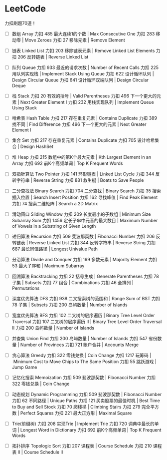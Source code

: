 # LeetCode
力扣刷题70道！
- [ ] 数组 Array
力扣 485	最大连续1的个数 | Max Consecutive One
力扣 283	移动零 | Move Zeroes
力扣 27	移除元素 | Remove Element
- [ ] 链表 Linked List
力扣 203	移除链表元素 | Remove Linked List Elements
力扣 206	反转链表 | Reverse Linked List
- [ ] 队列 Queue
力扣 933	最近的请求次数 | Number of Recent Calls
力扣 225	用队列实现栈 | Implement Stack Using Queue
力扣 622	设计循环队列 | Design Circular Queue
力扣 641	设计循环双端队列 | Design Circular Deque
- [ ] 栈 Stack
力扣 20	有效的括号 | Valid Parentheses
力扣 496	下一个更大的元素 | Next Greater Element I
力扣 232	用栈实现队列 | Implement Queue Using Stack
- [ ] 哈希表 Hash Table
力扣 217	存在重复元素 | Contains Duplicate
力扣 389	找不同 | Find Difference
力扣 496	下一个更大的元素 | Next Greater Element I
- [ ] 集合 Set
力扣 217	存在重复元素 | Contains Duplicate
力扣 705	设计哈希集合 | Design HashSet
- [ ] 堆 Heap
力扣 215	数组中的第K个最大元素 | Kth Largest Element in an Array
力扣 692	前K个高频单词 | Top K Frequent Words
- [ ] 双指针算法 Two Pointer
力扣 141	环形链表 | Linked List Cycle
力扣 344	反转字符串 | Reverse String
力扣 881	救生艇 | Boats to Save People
- [ ] 二分查找法 Binary Search
力扣 704	二分查找 | Binary Search
力扣 35	搜索插入位置 | Search Insert Position
力扣 162	寻找峰值 | Find Peak Element
力扣 74	搜索二维矩阵 | Search a 2D Matrix
- [ ] 滑动窗口 Sliding Window
力扣 209	长度最小的子数组 | Minimum Size Subarray Sum
力扣 1456	定长子串中元音的最大数目 | Maximum Number of Vowels in a Substring of Given Length
- [ ] 递归算法 Recursion
力扣 509	斐波那契数 | Fibonacci Number
力扣 206	反转链表 | Reverse Linked List
力扣 344	反转字符串 | Reverse String
力扣 687	最长同值路径 | Longest Univalue Path
- [ ] 分治算法 Divide and Conquer
力扣 169	多数元素 | Majority Element
力扣 53	最大子序和 | Maximum Subarray
- [ ] 回溯算法 Backtracking
力扣 22	括号生成 | Generate Parentheses
力扣 78	子集 | Subsets
力扣 77	组合 | Combinations
力扣 46	全排列 | Permutations
- [ ] 深度优先算法 DFS
力扣 938	二叉搜索树的范围和 | Range Sum of BST
力扣 78	子集 | Subsets
力扣 200	岛屿数量 | Number of Islands
- [ ] 宽度优先算法 BFS
力扣 102	二叉树的层序遍历 | Binary Tree Level Order Traversal
力扣 107	二叉树的层序遍历 II | Binary Tree Level Order Traversal II
力扣 200	岛屿数量 | Number of Islands
- [ ] 并查集 Union Find
力扣 200	岛屿数量 | Number of Islands
力扣 547	省份数量 | Number of Provinces
力扣 721	账户合并 | Accounts Merge
- [ ] 贪心算法 Greedy
力扣 322	零钱兑换 | Coin Change
力扣 1217	玩筹码 | Minimum Cost to Move Chips to The Same Position
力扣 55	跳跃游戏 | Jump Game
- [ ] 记忆化搜索 Memoization
力扣 509	斐波那契数 | Fibonacci Number
力扣 322	零钱兑换 | Coin Change
- [ ] 动态规划 Dynamic Programming
力扣 509	斐波那契数 | Fibonacci Number
力扣 62	不同路径 | Unique Paths
力扣 121	买卖股票的最佳时机 | Best Time to Buy and Sell Stock
力扣 70	爬楼梯 | Climbing Stairs
力扣 279	完全平方数 | Perfect Squares
力扣 221	最大正方形 | Maximal Square
- [ ] Trie(前缀树)
力扣 208	实现Trie | Implement Trie
力扣 720	词典中最长的单词 | Longest Word in Dictionary
力扣 692	前K个高频单词 | Top K Frequent Words
- [ ] 拓扑排序 Topologic Sort
力扣 207	课程表 | Course Schedule
力扣 210	课程表 II | Course Schedule II


